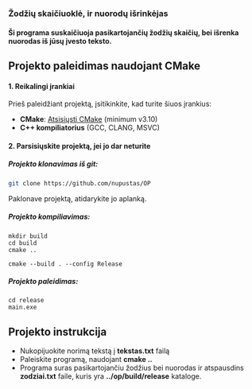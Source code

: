 ### Žodžių skaičiuoklė, ir nuorodų išrinkėjas
#### Ši programa suskaičiuoja pasikartojančių žodžių skaičių, bei išrenka nuorodas iš jūsų įvesto teksto.

## Projekto paleidimas naudojant CMake
#### 1. Reikalingi įrankiai
Prieš paleidžiant projektą, įsitikinkite, kad turite šiuos įrankius:

- **CMake**: [Atsisiųsti CMake](https://cmake.org/download/) (minimum v3.10)
- **C++ kompiliatorius** (GCC, CLANG, MSVC)

#### 2. Parsisiųskite projektą, jei jo dar neturite
##### Projekto klonavimas iš git:
```bash
git clone https://github.com/nupustas/OP
```
Paklonave projektą, atidarykite jo aplanką.

##### Projekto kompiliavimas:
```
mkdir build
cd build
cmake ..
```
```
cmake --build . --config Release
```
##### Projekto paleidimas:
```
cd release
main.exe
```

## Projekto instrukcija
* Nukopijuokite norimą tekstą į **tekstas.txt** failą
* Paleiskite programą, naudojant **cmake ..**
* Programa suras pasikartojančiu žodžius bei nuorodas ir atspausdins **zodziai.txt** faile, kuris yra **../op/build/release** kataloge.
